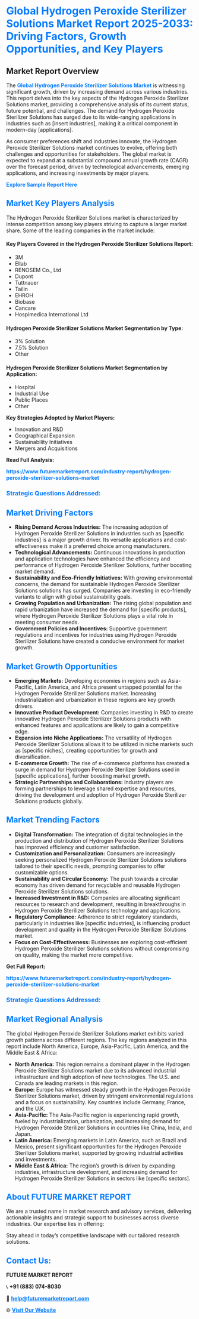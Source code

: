 <h1 style="color: #007BFF;">Global Hydrogen Peroxide Sterilizer Solutions Market Report 2025-2033: Driving Factors, Growth Opportunities, and Key Players</h1>

<section id="overview">
<h2>Market Report Overview</h2>
<p>The <a href="https://www.futuremarketreport.com/industry-report/hydrogen-peroxide-sterilizer-solutions-market" style="color: #007BFF; text-decoration: none;"><strong>Global Hydrogen Peroxide Sterilizer Solutions Market</strong></a> is witnessing significant growth, driven by increasing demand across various industries. This report delves into the key aspects of the Hydrogen Peroxide Sterilizer Solutions market, providing a comprehensive analysis of its current status, future potential, and challenges. The demand for Hydrogen Peroxide Sterilizer Solutions has surged due to its wide-ranging applications in industries such as [insert industries], making it a critical component in modern-day [applications].</p>
<p>As consumer preferences shift and industries innovate, the Hydrogen Peroxide Sterilizer Solutions market continues to evolve, offering both challenges and opportunities for stakeholders. The global market is expected to expand at a substantial compound annual growth rate (CAGR) over the forecast period, driven by technological advancements, emerging applications, and increasing investments by major players.</p>
</section>

<section id="overview">
<p><a href="https://www.futuremarketreport.com/request-sample/reportId=92909" style="color: #007BFF; text-decoration: none;"><strong>Explore Sample Report Here</strong></a></p>
</section>

<section id="key-players">
<h2 style="color: #007BFF;">Market Key Players Analysis</h2>
<p>The Hydrogen Peroxide Sterilizer Solutions market is characterized by intense competition among key players striving to capture a larger market share. Some of the leading companies in the market include:</p>
<h4>Key Players Covered in the Hydrogen Peroxide Sterilizer Solutions Report:</h4>
<ul><li>3M</li><li>Ellab</li><li>RENOSEM Co., Ltd</li><li>Dupont</li><li>Tuttnauer</li><li>Tailin</li><li>EHROH</li><li>Biobase</li><li>Cancare</li><li>Hospimedica International Ltd</li></ul>
<h4>Hydrogen Peroxide Sterilizer Solutions Market Segmentation by Type:</h4>
<ul><li>3% Solution</li><li>7.5% Solution</li><li>Other</li></ul>

<h4>Hydrogen Peroxide Sterilizer Solutions Market Segmentation by Application:</h4>
<ul><li>Hospital</li><li>Industrial Use</li><li>Public Places</li><li>Other</li></ul>
<p><strong>Key Strategies Adopted by Market Players:</strong></p>
<ul>
<li>Innovation and R&D</li>
<li>Geographical Expansion</li>
<li>Sustainability Initiatives</li>
<li>Mergers and Acquisitions</li>
</ul>
</section>

<section>
<p><strong>Read Full Analysis: </strong></p><a href="https://www.futuremarketreport.com/industry-report/hydrogen-peroxide-sterilizer-solutions-market" style="color: #007BFF; text-decoration: none;"><strong>https://www.futuremarketreport.com/industry-report/hydrogen-peroxide-sterilizer-solutions-market</strong></a>
<h3 style="color: #007BFF;">Strategic Questions Addressed:</h3>
</section>

<section id="driving-factors">
<h2 style="color: #007BFF;">Market Driving Factors</h2>
<ul>
<li><strong>Rising Demand Across Industries:</strong> The increasing adoption of Hydrogen Peroxide Sterilizer Solutions in industries such as [specific industries] is a major growth driver. Its versatile applications and cost-effectiveness make it a preferred choice among manufacturers.</li>
<li><strong>Technological Advancements:</strong> Continuous innovations in production and application technologies have enhanced the efficiency and performance of Hydrogen Peroxide Sterilizer Solutions, further boosting market demand.</li>
<li><strong>Sustainability and Eco-Friendly Initiatives:</strong> With growing environmental concerns, the demand for sustainable Hydrogen Peroxide Sterilizer Solutions solutions has surged. Companies are investing in eco-friendly variants to align with global sustainability goals.</li>
<li><strong>Growing Population and Urbanization:</strong> The rising global population and rapid urbanization have increased the demand for [specific products], where Hydrogen Peroxide Sterilizer Solutions plays a vital role in meeting consumer needs.</li>
<li><strong>Government Policies and Incentives:</strong> Supportive government regulations and incentives for industries using Hydrogen Peroxide Sterilizer Solutions have created a conducive environment for market growth.</li>
</ul>
</section>

<section id="growth-opportunities">
<h2 style="color: #007BFF;">Market Growth Opportunities</h2>
<ul>
<li><strong>Emerging Markets:</strong> Developing economies in regions such as Asia-Pacific, Latin America, and Africa present untapped potential for the Hydrogen Peroxide Sterilizer Solutions market. Increasing industrialization and urbanization in these regions are key growth drivers.</li>
<li><strong>Innovative Product Development:</strong> Companies investing in R&D to create innovative Hydrogen Peroxide Sterilizer Solutions products with enhanced features and applications are likely to gain a competitive edge.</li>
<li><strong>Expansion into Niche Applications:</strong> The versatility of Hydrogen Peroxide Sterilizer Solutions allows it to be utilized in niche markets such as [specific niches], creating opportunities for growth and diversification.</li>
<li><strong>E-commerce Growth:</strong> The rise of e-commerce platforms has created a surge in demand for Hydrogen Peroxide Sterilizer Solutions used in [specific applications], further boosting market growth.</li>
<li><strong>Strategic Partnerships and Collaborations:</strong> Industry players are forming partnerships to leverage shared expertise and resources, driving the development and adoption of Hydrogen Peroxide Sterilizer Solutions products globally.</li>
</ul>
</section>

<section id="trending-factors">
<h2 style="color: #007BFF;">Market Trending Factors</h2>
<ul>
<li><strong>Digital Transformation:</strong> The integration of digital technologies in the production and distribution of Hydrogen Peroxide Sterilizer Solutions has improved efficiency and customer satisfaction.</li>
<li><strong>Customization and Personalization:</strong> Consumers are increasingly seeking personalized Hydrogen Peroxide Sterilizer Solutions solutions tailored to their specific needs, prompting companies to offer customizable options.</li>
<li><strong>Sustainability and Circular Economy:</strong> The push towards a circular economy has driven demand for recyclable and reusable Hydrogen Peroxide Sterilizer Solutions solutions.</li>
<li><strong>Increased Investment in R&D:</strong> Companies are allocating significant resources to research and development, resulting in breakthroughs in Hydrogen Peroxide Sterilizer Solutions technology and applications.</li>
<li><strong>Regulatory Compliance:</strong> Adherence to strict regulatory standards, particularly in industries like [specific industries], is influencing product development and quality in the Hydrogen Peroxide Sterilizer Solutions market.</li>
<li><strong>Focus on Cost-Effectiveness:</strong> Businesses are exploring cost-efficient Hydrogen Peroxide Sterilizer Solutions solutions without compromising on quality, making the market more competitive.</li>
</ul>
</section>

<section>
<p><strong>Get Full Report: </strong></p><a href="https://www.futuremarketreport.com/industry-report/hydrogen-peroxide-sterilizer-solutions-market" style="color: #007BFF; text-decoration: none;"><strong>https://www.futuremarketreport.com/industry-report/hydrogen-peroxide-sterilizer-solutions-market</strong></a>
<h3 style="color: #007BFF;">Strategic Questions Addressed:</h3>
</section>


<section id="regional-analysis">
<h2 style="color: #007BFF;">Market Regional Analysis</h2>
<p>The global Hydrogen Peroxide Sterilizer Solutions market exhibits varied growth patterns across different regions. The key regions analyzed in this report include North America, Europe, Asia-Pacific, Latin America, and the Middle East & Africa:</p>
<ul>
<li><strong>North America:</strong> This region remains a dominant player in the Hydrogen Peroxide Sterilizer Solutions market due to its advanced industrial infrastructure and high adoption of new technologies. The U.S. and Canada are leading markets in this region.</li>
<li><strong>Europe:</strong> Europe has witnessed steady growth in the Hydrogen Peroxide Sterilizer Solutions market, driven by stringent environmental regulations and a focus on sustainability. Key countries include Germany, France, and the U.K.</li>
<li><strong>Asia-Pacific:</strong> The Asia-Pacific region is experiencing rapid growth, fueled by industrialization, urbanization, and increasing demand for Hydrogen Peroxide Sterilizer Solutions in countries like China, India, and Japan.</li>
<li><strong>Latin America:</strong> Emerging markets in Latin America, such as Brazil and Mexico, present significant opportunities for the Hydrogen Peroxide Sterilizer Solutions market, supported by growing industrial activities and investments.</li>
<li><strong>Middle East & Africa:</strong> The region’s growth is driven by expanding industries, infrastructure development, and increasing demand for Hydrogen Peroxide Sterilizer Solutions in sectors like [specific sectors].</li>
</ul>
</section>

<footer>
<h2 style="color: #007BFF;">About FUTURE MARKET REPORT</h2>
<p>We are a trusted name in market research and advisory services, delivering actionable insights and strategic support to businesses across diverse industries. Our expertise lies in offering:</p>

<p>Stay ahead in today’s competitive landscape with our tailored research solutions.</p>

<h2 style="color: #007BFF;">Contact Us:</h2>
<p><strong>FUTURE MARKET REPORT</strong></p>
<p>📞 <strong>+91 (883) 074-8030</strong></p>
<p>📧 <strong><a href="mailto:help@futuremarketreport.com" style="color: #007BFF;">help@futuremarketreport.com</a></strong></p>
<p>🌐 <strong><a href="https://www.futuremarketreport.com/" style="color: #007BFF;">Visit Our Website</a></strong></p>
</footer>